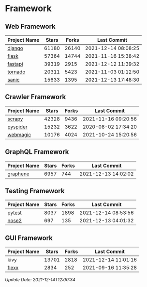 # Framework

## Web Framework
| Project Name | Stars | Forks | Last Commit |
| ------------ | ----- | ----- | ----------- |
| [django](https://github.com/django/django) | 61180 | 26140 | 2021-12-14 08:08:25 |
| [flask](https://github.com/pallets/flask) | 57364 | 14744 | 2021-11-16 15:38:42 |
| [fastapi](https://github.com/tiangolo/fastapi) | 39319 | 2915 | 2021-12-12 11:39:32 |
| [tornado](https://github.com/tornadoweb/tornado) | 20311 | 5423 | 2021-11-03 01:12:50 |
| [sanic](https://github.com/sanic-org/sanic) | 15633 | 1395 | 2021-12-13 17:48:30 |

## Crawler Framework
| Project Name | Stars | Forks | Last Commit |
| ------------ | ----- | ----- | ----------- |
| [scrapy](https://github.com/scrapy/scrapy) | 42328 | 9436 | 2021-11-16 09:20:56 |
| [pyspider](https://github.com/binux/pyspider) | 15232 | 3622 | 2020-08-02 17:34:20 |
| [webmagic](https://github.com/code4craft/webmagic) | 10176 | 4024 | 2021-10-24 15:20:56 |

## GraphQL Framework
| Project Name | Stars | Forks | Last Commit |
| ------------ | ----- | ----- | ----------- |
| [graphene](https://github.com/graphql-python/graphene) | 6957 | 744 | 2021-12-13 14:02:02 |

## Testing Framework
| Project Name | Stars | Forks | Last Commit |
| ------------ | ----- | ----- | ----------- |
| [pytest](https://github.com/pytest-dev/pytest) | 8037 | 1898 | 2021-12-14 08:53:56 |
| [nose2](https://github.com/nose-devs/nose2) | 697 | 135 | 2021-12-13 04:01:32 |

## GUI Framework
| Project Name | Stars | Forks | Last Commit |
| ------------ | ----- | ----- | ----------- |
| [kivy](https://github.com/kivy/kivy) | 13701 | 2818 | 2021-12-14 11:01:16 |
| [flexx](https://github.com/flexxui/flexx) | 2834 | 252 | 2021-09-16 11:35:28 |

*Update Date: 2021-12-14T12:00:34*